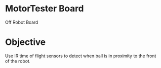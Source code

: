 # MotorTester Board
Off Robot Board

# Objective 
Use IR time of flight sensors to detect when ball is in proximity to the front of the robot. 


